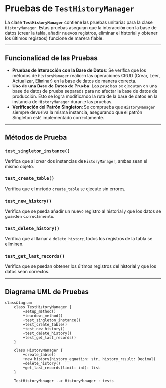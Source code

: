 # Pruebas de `TestHistoryManager`

La clase **`TestHistoryManager`** contiene las pruebas unitarias para la clase `HistoryManager`. Estas pruebas aseguran que la interacción con la base de datos (crear la tabla, añadir nuevos registros, eliminar el historial y obtener los últimos registros) funcione de manera fiable.

---

## Funcionalidad de las Pruebas

- **Pruebas de Interacción con la Base de Datos**: Se verifica que los métodos de `HistoryManager` realicen las operaciones CRUD (Crear, Leer, Actualizar, Eliminar) en la base de datos de manera correcta.
- **Uso de una Base de Datos de Prueba**: Las pruebas se ejecutan en una base de datos de prueba separada para no afectar la base de datos de producción. Esto se logra modificando la ruta de la base de datos en la instancia de `HistoryManager` durante las pruebas.
- **Verificación del Patrón Singleton**: Se comprueba que `HistoryManager` siempre devuelva la misma instancia, asegurando que el patrón Singleton esté implementado correctamente.

---

## Métodos de Prueba

### `test_singleton_instance()`
Verifica que al crear dos instancias de `HistoryManager`, ambas sean el mismo objeto.

### `test_create_table()`
Verifica que el método `create_table` se ejecute sin errores.

### `test_new_history()`
Verifica que se pueda añadir un nuevo registro al historial y que los datos se guarden correctamente.

### `test_delete_history()`
Verifica que al llamar a `delete_history`, todos los registros de la tabla se eliminen.

### `test_get_last_records()`
Verifica que se puedan obtener los últimos registros del historial y que los datos sean correctos.

---

## Diagrama UML de Pruebas

```mermaid
classDiagram
    class TestHistoryManager {
        +setup_method()
        +teardown_method()
        +test_singleton_instance()
        +test_create_table()
        +test_new_history()
        +test_delete_history()
        +test_get_last_records()
    }

    class HistoryManager {
        +create_table()
        +new_history(history_equation: str, history_result: Decimal)
        +delete_history()
        +get_last_records(limit: int): list
    }

    TestHistoryManager ..> HistoryManager : tests
```